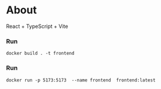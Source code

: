 # About 

React + TypeScript + Vite


### Run 
````
docker build . -t frontend  
````
### Run 
````
docker run -p 5173:5173  --name frontend  frontend:latest
````